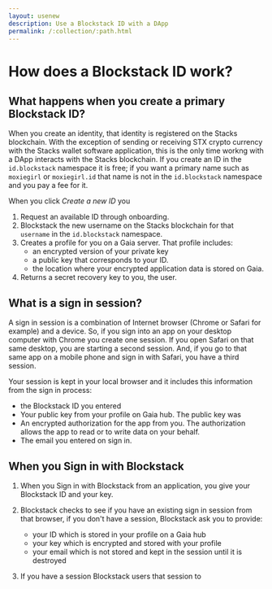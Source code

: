 ```yaml
---
layout: usenew
description: Use a Blockstack ID with a DApp
permalink: /:collection/:path.html
---
```

# How does a Blockstack ID work?


## What happens when you create a primary Blockstack ID?

When you create an identity, that identity is registered on the Stacks blockchain. With the exception of sending or receiving STX crypto currency with the Stacks wallet software application, this is the only time workng with a DApp interacts with the Stacks blockchain. If you create an ID in the `id.blockstack` namespace it is free; if you want a primary name such as  `moxiegirl` or `moxiegirl.id` that name is not in the `id.blockstack` namespace and you pay a fee for it.

When you click *Create a new ID* you 

1. Request an available ID through onboarding.
2. Blockstack the new username on the Stacks blockchain for that `username` in the `id.blockstack` namespace.
3. Creates a profile for you on a Gaia server. That profile includes:
   * an encrypted version of your private key
   * a public key that corresponds to your ID.
   * the location where your encrypted application data is stored on Gaia.
4. Returns a secret recovery key to you, the user.

## What is a sign in session?

A sign in session is a combination of Internet browser (Chrome or Safari for example) and a device. So, if you sign into an app on your desktop computer with Chrome you create one session. If you open Safari on that same desktop, you are starting a second session. And, if you go to that same app on a mobile phone and sign in with Safari, you have a third session.

Your session is kept in your local browser and it includes this information from the sign in process:

* the Blockstack ID you entered
* Your public key from your profile on Gaia hub. The public key was 
* An encrypted authorization for the app from you. The authorization allows the app to read or to write data on your behalf.
* The email you entered on sign in. 




## When you Sign in with Blockstack

1. When you Sign in with Blockstack from an application, you give your Blockstack ID and your key.
2. Blockstack checks to see if you have an existing sign in session from that browser, if you don't have a session, Blockstack ask you to provide:

    * your ID which is stored in your profile on a Gaia hub
    * your key which is encrypted and stored with your profile
    * your email which is not stored and kept in the session until it is destroyed


   
   

3. If you have a session Blockstack users that session to 
